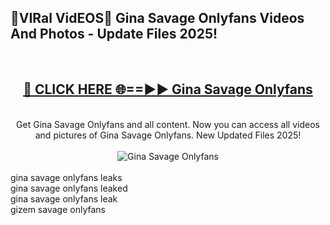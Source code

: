 <h2>🔴VIRal VidEOS🔴 Gina Savage Onlyfans Videos And Photos - Update Files 2025!</h2>
<br>
<div align="center">
<h2><a href="https://virallinks.top/Hdb6NB" rel="nofollow">🔴 CLICK HERE 🌐==►► Gina Savage Onlyfans</a></h2>
<br>
Get Gina Savage Onlyfans and all content. Now you can access all videos and pictures of Gina Savage Onlyfans. New Updated Files 2025!
<br>
<br>
<a href="https://virallinks.top/Hdb6NB" rel="nofollow" data-target="animated-image.originalLink"><img src="https://i.imgur.com/dJHk4Zq.gif)" alt="Gina Savage Onlyfans" style="max-width: 100%; display: inline-block;" data-target="animated-image.originalImage"></a>
</div>
<br>
gina savage onlyfans leaks<br>
gina savage onlyfans leaked<br>
gina savage onlyfans leak<br>
gizem savage onlyfans